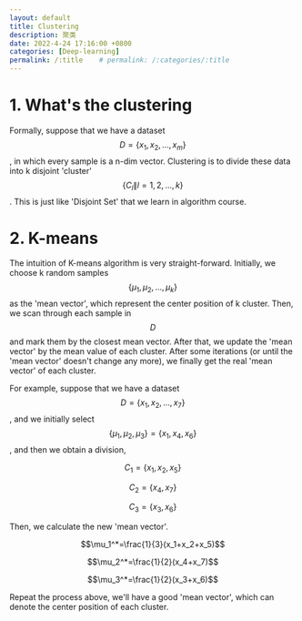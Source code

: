 ```yaml
---
layout: default
title: Clustering
description: 聚类
date: 2022-4-24 17:16:00 +0800
categories: [Deep-learning]
permalink: /:title    # permalink: /:categories/:title
---
```


# 1. What's the clustering

Formally, suppose that we have a dataset $$D=\{x_1,x_2,...,x_m\}$$, in which every sample is a n-dim vector. Clustering is to divide these data into k disjoint 'cluster' $$\{C_l \| l=1,2,...,k\}$$. This is just like 'Disjoint Set' that we learn in algorithm course.

# 2. K-means

The intuition of K-means algorithm is very straight-forward. Initially, we choose k random samples $$\{ \mu_1,\mu_2,...,\mu_k \}$$ as the 'mean vector', which represent the center position of k cluster. Then, we scan through each sample in $$D$$ and mark them by the closest mean vector. After that, we update the 'mean vector' by the mean value of each cluster. After some iterations (or until the 'mean vector' doesn't change any more), we finally get the real 'mean vector' of each cluster.

For example, suppose that we have a dataset $$D=\{x_1,x_2,...,x_7\}$$, and we initially select $$\{ \mu_1, \mu_2, \mu_3 \} = \{ x_1, x_4, x_6\}$$, and then we obtain a division,

$$C_1 = \{x_1, x_2, x_5\}$$

$$C_2 = \{x_4, x_7\}$$

$$C_3 = \{x_3, x_6\}$$

Then, we calculate the new 'mean vector'.

$$\mu_1^*=\frac{1}{3}(x_1+x_2+x_5)$$

$$\mu_2^*=\frac{1}{2}(x_4+x_7)$$

$$\mu_3^*=\frac{1}{2}(x_3+x_6)$$

Repeat the process above, we'll have a good 'mean vector', which can denote the center position of each cluster.



